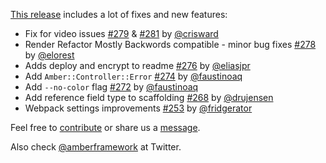 [This release](https://github.com/amberframework/amber/releases/tag/v0.2.7) includes a lot of fixes and new features:

- Fix for video issues [#279](https://github.com/amberframework/amber/pull/279) & [#281](https://github.com/amberframework/amber/pull/281) by [@crisward](https://github.com/crisward)
- Render Refactor Mostly Backwords compatible - minor bug fixes [#278](https://github.com/amberframework/amber/pull/278) by [@elorest](https://github.com/elorest)
- Adds deploy and encrypt to readme [#276](https://github.com/amberframework/amber/pull/276) by [@eliasjpr](https://github.com/eliasjpr)
- Add `Amber::Controller::Error` [#274](https://github.com/amberframework/amber/pull/274) by [@faustinoaq](https://github.com/faustinoaq)
- Add `--no-color` flag [#272](https://github.com/amberframework/amber/pull/272) by [@faustinoaq](https://github.com/faustinoaq)
- Add reference field type to scaffolding [#268](https://github.com/amberframework/amber/pull/268) by [@drujensen](https://github.com/drujensen)
- Webpack settings improvements [#253](https://github.com/amberframework/amber/pull/253) by [@fridgerator](https://github.com/fridgerator)

Feel free to [contribute](https://github.com/amberframework) or share us a [message](https://gitter.im/amberframework/amber).

Also check [@amberframework](https://twitter.com/amberframework) at Twitter.

